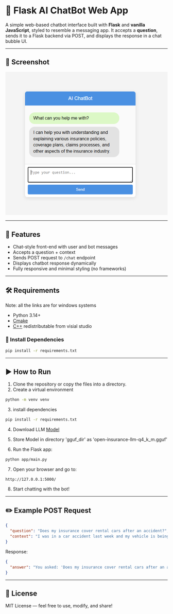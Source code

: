 # 🧠 Flask AI ChatBot Web App

A simple web-based chatbot interface built with **Flask** and **vanilla JavaScript**, styled to resemble a messaging app. It accepts a **question**, sends it to a Flask backend via POST, and displays the response in a chat bubble UI.

---

## 📸 Screenshot

![App Screenshot](app-example.png)


---

## 🚀 Features

- Chat-style front-end with user and bot messages  
- Accepts a question + context  
- Sends POST request to `/chat` endpoint  
- Displays chatbot response dynamically  
- Fully responsive and minimal styling (no frameworks)

---

## 🛠️ Requirements

Note: all the links are for windows systems

- Python 3.14+
- [Cmake](https://github.com/Kitware/CMake/releases/download/v4.1.2/cmake-4.1.2-windows-x86_64.msi)
- [C++](https://aka.ms/vs/17/release/vc_redist.x64.exe) redistributable from visial studio

### 🔧 Install Dependencies

```bash
pip install -r requirements.txt
```

---

## ▶️ How to Run

1. Clone the repository or copy the files into a directory.
2. Create a virtual environment

```bash
python -m venv venv
```

3. install dependencies

```bash
pip install -r requirements.txt
```

4. Download LLM [Model](https://huggingface.co/Raj-Maharajwala/OpenInsuranceLLM-Llama3-8B-GGUF/resolve/main/openinsurancellm-llama3-8b.Q4_K_M.gguf?download=true)
5. Store Model in directory 'gguf_dir' as 'open-insurance-llm-q4_k_m.gguf'

6. Run the Flask app:

```bash
python app/main.py
```

7. Open your browser and go to:

```
http://127.0.0.1:5000/
```

8. Start chatting with the bot!


---

## ✏️ Example POST Request

```json
{
  "question": "Does my insurance cover rental cars after an accident?",
  "context": "I was in a car accident last week and my vehicle is being repaired. I have comprehensive coverage with XYZ Insurance."
}
```

Response:

```json
{
  "answer": "You asked: 'Does my insurance cover rental cars after an accident?'. Based on the context: 'I was in a car accident last week and my vehicle is being repaired. I have comprehensive coverage with XYZ Insurance.', the answer is likely related to rental reimbursement under your policy."
}
```



---

## 📄 License

MIT License — feel free to use, modify, and share!
